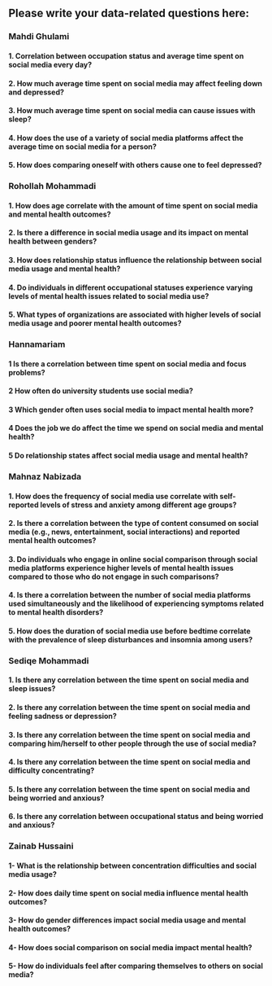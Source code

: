 ## Please write your data-related questions here:

### Mahdi Ghulami

#### 1. Correlation between occupation status and average time spent on social media every day?
#### 2. How much average time spent on social media may affect feeling down and depressed?
#### 3. How much average time spent on social media can cause issues with sleep?
#### 4. How does the use of a variety of social media platforms affect the average time on social media for a person?
#### 5. How does comparing oneself with others cause one to feel depressed?


### Rohollah Mohammadi

#### 1. How does age correlate with the amount of time spent on social media and mental health outcomes?
#### 2. Is there a difference in social media usage and its impact on mental health between genders?
#### 3. How does relationship status influence the relationship between social media usage and mental health?
#### 4. Do individuals in different occupational statuses experience varying levels of mental health issues related to social media use?
#### 5. What types of organizations are associated with higher levels of social media usage and poorer mental health outcomes?


### Hannamariam

#### 1 Is there a correlation between time spent on social media and focus problems?
#### 2 How often do university students use social media?
#### 3 Which gender often uses social media to impact mental health more?
#### 4 Does the job we do affect the time we spend on social media and mental health?
#### 5 Do relationship states affect social media usage and mental health?


### Mahnaz Nabizada

#### 1. How does the frequency of social media use correlate with self-reported levels of stress and anxiety among different age groups?
#### 2. Is there a correlation between the type of content consumed on social media (e.g., news, entertainment, social interactions) and reported mental health outcomes?
#### 3. Do individuals who engage in online social comparison through social media platforms experience higher levels of mental health issues compared to those who do not engage in such comparisons?
#### 4. Is there a correlation between the number of social media platforms used simultaneously and the likelihood of experiencing symptoms related to mental health disorders?
#### 5. How does the duration of social media use before bedtime correlate with the prevalence of sleep disturbances and insomnia among users?


### Sediqe Mohammadi

#### 1. Is there any correlation between the time spent on social media and sleep issues?
#### 2. Is there any correlation between the time spent on social media and feeling sadness or depression?
#### 3. Is there any correlation between the time spent on social media and comparing him/herself to other people through the use of social media?
#### 4. Is there any correlation between the time spent on social media and difficulty concentrating?
#### 5. Is there any correlation between the time spent on social media and being worried and anxious?
#### 6. Is there any correlation between occupational status and being worried and anxious?


### Zainab Hussaini

#### 1- What is the relationship between concentration difficulties and social media usage?
#### 2- How does daily time spent on social media influence mental health outcomes?
#### 3- How do gender differences impact social media usage and mental health outcomes?
#### 4- How does social comparison on social media impact mental health?
#### 5- How do individuals feel after comparing themselves to others on social media?
